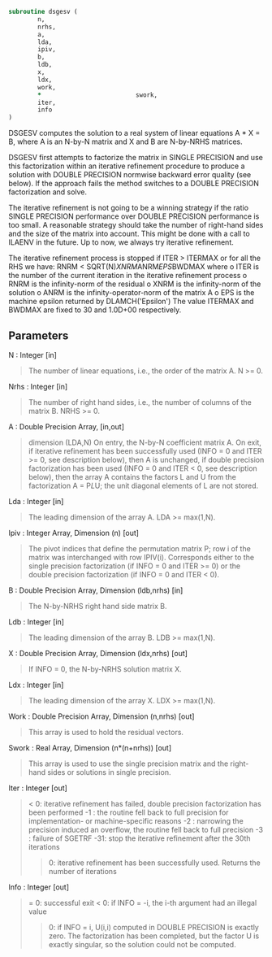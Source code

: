 ```fortran
subroutine dsgesv (
		n,
		nrhs,
		a,
		lda,
		ipiv,
		b,
		ldb,
		x,
		ldx,
		work,
		*                          swork,
		iter,
		info
)
```

 DSGESV computes the solution to a real system of linear equations
    A * X = B,
 where A is an N-by-N matrix and X and B are N-by-NRHS matrices.

 DSGESV first attempts to factorize the matrix in SINGLE PRECISION
 and use this factorization within an iterative refinement procedure
 to produce a solution with DOUBLE PRECISION normwise backward error
 quality (see below). If the approach fails the method switches to a
 DOUBLE PRECISION factorization and solve.

 The iterative refinement is not going to be a winning strategy if
 the ratio SINGLE PRECISION performance over DOUBLE PRECISION
 performance is too small. A reasonable strategy should take the
 number of right-hand sides and the size of the matrix into account.
 This might be done with a call to ILAENV in the future. Up to now, we
 always try iterative refinement.

 The iterative refinement process is stopped if
     ITER > ITERMAX
 or for all the RHS we have:
     RNRM < SQRT(N)*XNRM*ANRM*EPS*BWDMAX
 where
     o ITER is the number of the current iteration in the iterative
       refinement process
     o RNRM is the infinity-norm of the residual
     o XNRM is the infinity-norm of the solution
     o ANRM is the infinity-operator-norm of the matrix A
     o EPS is the machine epsilon returned by DLAMCH('Epsilon')
 The value ITERMAX and BWDMAX are fixed to 30 and 1.0D+00
 respectively.

## Parameters
N : Integer [in]
> The number of linear equations, i.e., the order of the
> matrix A.  N >= 0.

Nrhs : Integer [in]
> The number of right hand sides, i.e., the number of columns
> of the matrix B.  NRHS >= 0.

A : Double Precision Array, [in,out]
> dimension (LDA,N)
> On entry, the N-by-N coefficient matrix A.
> On exit, if iterative refinement has been successfully used
> (INFO = 0 and ITER >= 0, see description below), then A is
> unchanged, if double precision factorization has been used
> (INFO = 0 and ITER < 0, see description below), then the
> array A contains the factors L and U from the factorization
> A = P*L*U; the unit diagonal elements of L are not stored.

Lda : Integer [in]
> The leading dimension of the array A.  LDA >= max(1,N).

Ipiv : Integer Array, Dimension (n) [out]
> The pivot indices that define the permutation matrix P;
> row i of the matrix was interchanged with row IPIV(i).
> Corresponds either to the single precision factorization
> (if INFO = 0 and ITER >= 0) or the double precision
> factorization (if INFO = 0 and ITER < 0).

B : Double Precision Array, Dimension (ldb,nrhs) [in]
> The N-by-NRHS right hand side matrix B.

Ldb : Integer [in]
> The leading dimension of the array B.  LDB >= max(1,N).

X : Double Precision Array, Dimension (ldx,nrhs) [out]
> If INFO = 0, the N-by-NRHS solution matrix X.

Ldx : Integer [in]
> The leading dimension of the array X.  LDX >= max(1,N).

Work : Double Precision Array, Dimension (n,nrhs) [out]
> This array is used to hold the residual vectors.

Swork : Real Array, Dimension (n*(n+nrhs)) [out]
> This array is used to use the single precision matrix and the
> right-hand sides or solutions in single precision.

Iter : Integer [out]
> < 0: iterative refinement has failed, double precision
> factorization has been performed
> -1 : the routine fell back to full precision for
> implementation- or machine-specific reasons
> -2 : narrowing the precision induced an overflow,
> the routine fell back to full precision
> -3 : failure of SGETRF
> -31: stop the iterative refinement after the 30th
> iterations
> > 0: iterative refinement has been successfully used.
> Returns the number of iterations

Info : Integer [out]
> = 0:  successful exit
> < 0:  if INFO = -i, the i-th argument had an illegal value
> > 0:  if INFO = i, U(i,i) computed in DOUBLE PRECISION is
> exactly zero.  The factorization has been completed,
> but the factor U is exactly singular, so the solution
> could not be computed.

